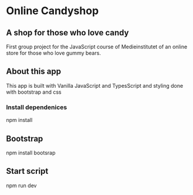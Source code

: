 # Online Candyshop

## A shop for those who love candy

First group project for the JavaScript course of Medieinstitutet of an online store for those who love gummy bears.

## About this app
This app is built with Vanilla JavaScript and TypesScript and styling done with bootstrap and css

### Install dependenices
npm install  

## Bootstrap
npm install bootsrap

## Start script
npm run dev
